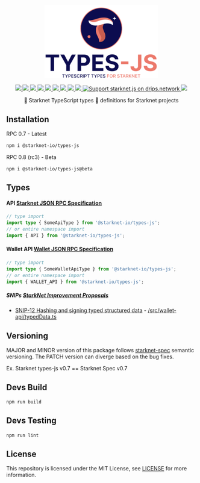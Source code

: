 <p align="center">
  <img width='300' src="https://raw.githubusercontent.com/starknet-io/types-js/9c98311bfdeda3440b0d65d2eaa3c5869ddedcab/types%20js%20logo.png">
</p>
<p align="center">
    <a href="https://github.com/starknet-io/types-js/actions/workflows/publish.yml">
    <img src="https://github.com/starknet-io/types-js/actions/workflows/publish.yml/badge.svg">
  </a>
  <a href="https://www.npmjs.com/package/@starknet-io/types-js">
    <img src='https://img.shields.io/npm/v/%40starknet-io%2Ftypes-js' />
  </a>
  <a href="https://www.npmjs.com/package/@starknet-io/types-js">
    <img src='https://img.shields.io/npm/v/%40starknet-io%2Ftypes-js/beta' />
  </a>
  <a href="https://bundlephobia.com/package/%40starknet-io%2Ftypes-js">
    <img src='https://img.shields.io/bundlephobia/minzip/%40starknet-io%2Ftypes-js?color=success&label=size' />
  </a>
  <a href="https://www.npmjs.com/package/%40starknet-io%2Ftypes-js">
    <img src='https://img.shields.io/npm/dt/%40starknet-io%2Ftypes-js?color=blueviolet' />
  </a>
  <a href="https://github.com/starknet-io/types-js/blob/main/LICENSE/">
    <img src="https://img.shields.io/badge/license-MIT-black">
  </a>
  <a href="https://github.com/starknet-io/%40starknet-io%2Ftypes-js/stargazers">
    <img src='https://img.shields.io/github/stars/starknet-io/types-js?color=yellow' />
  </a>
  <a href="https://starkware.co/">
    <img src="https://img.shields.io/badge/powered_by-StarkWare-navy">
  </a>
  <a href="https://twitter.com/starknetjs">
    <img src="https://img.shields.io/badge/follow_us-Twitter-blue">
  </a>
  <a href="https://www.drips.network/app/projects/github/starknet-io/starknet.js" target="_blank">
    <img src="https://www.drips.network/api/embed/project/https%3A%2F%2Fgithub.com%2Fstarknet-io%2Fstarknet.js/support.png?background=light&style=github&text=project&stat=none" alt="Support starknet.js on drips.network" height="20">
  </a>
  <a href="https://github.com/starknet-io/types-js/issues?q=is%3Aissue+is%3Aopen+label%3A%22help+wanted%22">
    <img src="https://img.shields.io/badge/PRs-welcome-ff69b4.svg?style=flat-square">
  </a>
</p>

<p align="center">
🐺 Starknet TypeScript types 🚀 definitions for Starknet projects
</p>

## Installation

RPC 0.7 - Latest

```bash
npm i @starknet-io/types-js
```

RPC 0.8 (rc3) - Beta

```bash
npm i @starknet-io/types-js@beta
```

## Types

#### API [Starknet JSON RPC Specification](https://github.com/starkware-libs/starknet-specs/tree/master/api)

```ts
// type import
import type { SomeApiType } from '@starknet-io/types-js';
// or entire namespace import
import { API } from '@starknet-io/types-js';
```

#### Wallet API [Wallet JSON RPC Specification](https://github.com/starkware-libs/starknet-specs/tree/48e77bf4aaf687388b40b8198e3105401941517a/wallet-api)

```ts
// type import
import type { SomeWalletApiType } from '@starknet-io/types-js';
// or entire namespace import
import { WALLET_API } from '@starknet-io/types-js';
```

##### SNIPs [StarkNet Improvement Proposals](https://github.com/starknet-io/SNIPs/blob/main/SNIPS/snip-1.md)

- [SNIP-12 Hashing and signing typed structured data](https://github.com/starknet-io/SNIPs/blob/main/SNIPS/snip-12.md) - [/src/wallet-api/typedData.ts](https://github.com/starknet-io/types-js/blob/main/src/wallet-api/typedData.ts)

## Versioning

MAJOR and MINOR version of this package follows [starknet-spec](https://github.com/starkware-libs/starknet-specs/tags) semantic versioning. The PATCH version can diverge based on the bug fixes.

Ex. Starknet types-js v0.7 == Starknet Spec v0.7

## Devs Build

```bash
npm run build
```

## Devs Testing

```bash
npm run lint
```

## License

This repository is licensed under the MIT License, see [LICENSE](LICENSE) for more information.
